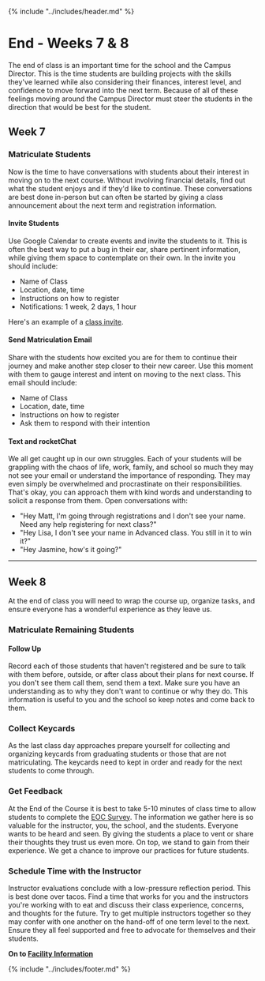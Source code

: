 {% include "../includes/header.md" %}

# End - Weeks 7 & 8

The end of class is an important time for the school and the Campus Director. This is the time students are building projects with the skills they've learned while also considering their finances, interest level, and confidence to move forward into the next term. Because of all of these feelings moving around the Campus Director must steer the students in the direction that would be best for the student.

## Week 7

### Matriculate Students

Now is the time to have conversations with students about their interest in moving on to the next course. Without involving financial details, find out what the student enjoys and if they'd like to continue. These conversations are best done in-person but can often be started by giving a class announcement about the next term and registration information.

#### Invite Students

Use Google Calendar to create events and invite the students to it. This is often the best way to put a bug in their ear, share pertinent information, while giving them space to contemplate on their own. In the invite you should include:

  * Name of Class
  * Location, date, time
  * Instructions on how to register
  * Notifications: 1 week, 2 days, 1 hour
<!-- @TODO add a doc with the info and a screenshot of a calendar invite -->
Here's an example of a [class invite](https://TODO.com).

#### Send Matriculation Email

Share with the students how excited you are for them to continue their journey and make another step closer to their new career. Use this moment with them to gauge interest and intent on moving to the next class. This email should include:

  * Name of Class
  * Location, date, time
  * Instructions on how to register
  * Ask them to respond with their intention

#### Text and rocketChat

We all get caught up in our own struggles. Each of your students will be grappling with the chaos of life, work, family, and school so much they may not see your email or understand the importance of responding. They may even simply be overwhelmed and procrastinate on their responsibilities. That's okay, you can approach them with kind words and understanding to solicit a response from them. Open conversations with:

  * "Hey Matt, I'm going through registrations and I don't see your name. Need any help registering for next class?"
  * "Hey Lisa, I don't see your name in Advanced class. You still in it to win it?"
  * "Hey Jasmine, how's it going?"

******

## Week 8

At the end of class you will need to wrap the course up, organize tasks, and ensure everyone has a wonderful experience as they leave us.

### Matriculate Remaining Students

#### Follow Up

Record each of those students that haven't registered and be sure to talk with them before, outside, or after class about their plans for next course. If you don't see them call them, send them a text. Make sure you have an understanding as to why they don't want to continue or why they do. This information is useful to you and the school so keep notes and come back to them.

### Collect Keycards

As the last class day approaches prepare yourself for collecting and organizing keycards from graduating students or those that are not matriculating. The keycards need to kept in order and ready for the next students to come through.

### Get Feedback

At the End of the Course it is best to take 5-10 minutes of class time to allow students to complete the [EOC Survey](https://TODO.com). The information we gather here is so valuable for the instructor, you, the school, and the students. Everyone wants to be heard and seen. By giving the students a place to vent or share their thoughts they trust us even more. On top, we stand to gain from their experience. We get a chance to improve our practices for future students.

### Schedule Time with the Instructor

Instructor evaluations conclude with a low-pressure reflection period. This is best done over tacos. Find a time that works for you and the instructors you're working with to eat and discuss their class experience, concerns, and thoughts for the future. Try to get multiple instructors together so they may confer with one another on the hand-off of one term level to the next. Ensure they all feel supported and free to advocate for themselves and their students.

**On to [Facility Information](facilityInformation.md)**

{% include "../includes/footer.md" %}

<!-- {% include "../includes/header.md" %}

{% include "../includes/footer.md" %} -->